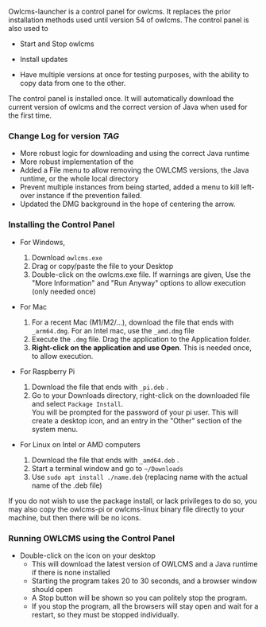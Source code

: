 Owlcms-launcher is a control panel for owlcms.  It replaces the prior installation methods used until version 54 of owlcms.  The control panel is also used to

- Start and Stop owlcms

- Install updates
- Have multiple versions at once for testing purposes, with the ability to copy data from one to the other.

The control panel is installed once. It will automatically download the current version of owlcms and the correct version of Java when used for the first time.

### Change Log for version _TAG_

- More robust logic for downloading and using the correct Java runtime
- More robust implementation of the 
- Added a File menu to allow removing the OWLCMS versions, the Java runtime, or the whole local directory
- Prevent multiple instances from being started, added a menu to kill left-over instance if the prevention failed.
- Updated the DMG background in the hope of centering the arrow.

### Installing the Control Panel

- For Windows, 
  1. Download `owlcms.exe`  
  2. Drag or copy/paste the file to your Desktop
  3. Double-click on the owlcms.exe file. If warnings are given, Use the "More Information"  and "Run Anyway" options to allow execution (only needed once)
  
- For Mac
  1. For a recent Mac (M1/M2/...), download the file that ends with `_arm64.dmg`.   For an Intel mac, use the `_amd.dmg` file
  2. Execute the `.dmg` file.  Drag the application to the Application folder.
  3. **Right-click on the application and use Open**.  This is needed once, to allow execution.

- For Raspberry Pi
  1. Download the file that ends with `_pi.deb` .
  2. Go to your Downloads directory, right-click on the downloaded file and select `Package Install`.  
     You will be prompted for the password of your pi user. This will create a desktop icon, and an entry in the "Other" section of the system menu.

- For Linux on Intel or AMD computers
  1. Download the file that ends with `_amd64.deb` .
  2. Start a terminal window and go to `~/Downloads`
  5. Use `sudo apt install ./name.deb` (replacing name with the actual name of the .deb file)

If you do not wish to use the package install, or lack privileges to do so, you may also copy the owlcms-pi or owlcms-linux binary file directly to your machine, but then there will be no icons.

### Running OWLCMS using the Control Panel

- Double-click on the icon on your desktop
  - This will download the latest version of OWLCMS and a Java runtime if there is none installed
  - Starting the program takes 20 to 30 seconds, and a browser window should open
  - A Stop button will be shown so you can politely stop the program.
  - If you stop the program, all the browsers will stay open and wait for a restart, so they must be stopped individually.
